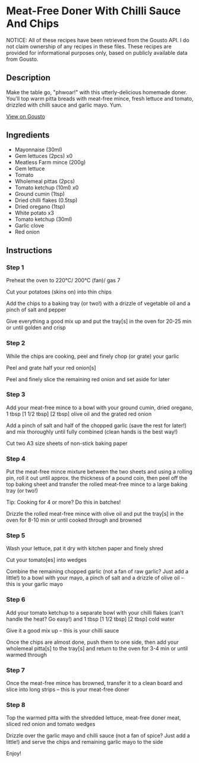 # Meat-Free Doner With Chilli Sauce And Chips

NOTICE: All of these recipes have been retrieved from the Gousto API. I do not claim ownership of any recipes in these files. These recipes are provided for informational purposes only, based on publicly available data from Gousto.

## Description

Make the table go, "phwoar!" with this utterly-delicious homemade doner. You'll top warm pitta breads with meat-free mince, fresh lettuce and tomato, drizzled with chilli sauce and garlic mayo. Yum.

[View on Gousto](https://www.gousto.co.uk/recipes/cookbook/meat-free-doner-with-chilli-sauce-and-chips)

## Ingredients

- Mayonnaise (30ml)
- Gem lettuces (2pcs) x0
- Meatless Farm mince (200g)
- Gem lettuce
- Tomato
- Wholemeal pittas (2pcs)
- Tomato ketchup (10ml) x0
- Ground cumin (1tsp)
- Dried chilli flakes (0.5tsp)
- Dried oregano (1tsp)
- White potato x3
- Tomato ketchup (30ml)
- Garlic clove
- Red onion

## Instructions


### Step 1

Preheat the oven to 220°C/ 200°C (fan)/ gas 7

Cut your potatoes (skins on) into thin chips

Add the chips to a baking tray (or two!) with a drizzle of vegetable oil and a pinch of salt and pepper

Give everything a good mix up and put the tray[s] in the oven for 20-25 min or until golden and crisp


### Step 2

While the chips are cooking, peel and finely chop (or grate) your garlic

Peel and grate half your<span class="text-danger"> </span>red onion[s]

Peel and finely slice the remaining red onion and set aside for later


### Step 3

Add your meat-free mince to a bowl with your ground cumin, dried oregano, 1 tbsp <span class="text-purple">[1 1/2 tbsp]</span> <span class="text-danger">[2 tbsp]</span> olive oil and the grated red onion

Add a pinch of salt and half of the chopped garlic (save the rest for later!) and mix thoroughly until fully combined (clean hands is the best way!)

Cut two A3 size sheets of non-stick baking paper


### Step 4

Put the meat-free mince mixture between the two sheets and using a rolling pin, roll it out until approx. the thickness of a pound coin, then peel off the top baking sheet and transfer the rolled meat-free mince to a large baking tray (or two!)

Tip: Cooking for 4 or more? Do this in batches!

Drizzle the rolled meat-free mince with olive oil and put the tray[s] in the oven for 8-10 min or until cooked through and browned


### Step 5

Wash your lettuce, pat it dry with kitchen paper and finely shred

Cut your tomato[es]<span class="text-danger"> </span>into wedges

Combine the remaining chopped garlic (not a fan of raw garlic? Just add a little!) to a bowl with your mayo, a pinch of salt and a drizzle of olive oil – this is your garlic mayo


### Step 6

Add your tomato ketchup to a separate bowl with your chilli flakes (can't handle the heat? Go easy!) and 1 tbsp <span class="text-purple">[1 1/2 tbsp]</span><span class="text-danger"> [2 tbsp]</span> cold water

Give it a good mix up – this is your chilli sauce

Once the chips are almost done, push them to one side, then add your wholemeal pitta[s] to the tray[s] and return to the oven for 3-4 min or until warmed through


### Step 7

Once the meat-free mince has browned, transfer it to a clean board and slice into long strips – this is your meat-free doner

### Step 8

Top the warmed pitta with the shredded lettuce, meat-free doner meat, sliced red onion and tomato wedges

Drizzle over the garlic mayo and chilli sauce (not a fan of spice? Just add a little!) and serve the chips and remaining garlic mayo to the side

Enjoy!

